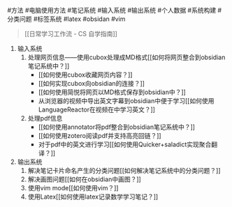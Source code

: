 #方法 #电脑使用方法 #笔记系统 #输入系统 #输出系统 #个人数据 #系统构建 #分类问题 #标签系统 #latex #obsidan #vim 

>[[日常学习工作流 - CS 自学指南]]

1. 输入系统
	1. 处理网页信息——使用cubox处理成MD格式[[如何将网页整合到obsidian笔记系统中？]]
		- [[如何使用cubox收藏网页内容？]]
		- [[如何实现cubox向obsidian的连接？]]
		- [[如何使用简悦将网页以MD格式保存到obsidian中？]]
		- 从浏览器的视频中导出英文字幕到obsidian中便于学习[[如何使用LanguageReactor在视频在中学习英文？]]
	2. 处理pdf信息
		- [[如何使用annotator将pdf整合到obsidian笔记系统中？]]
		- [[如何使用zotero阅读pdf并支持高亮回链？]]
		- 对于pdf中的英文进行学习[[如何使用Quicker+saladict实现聚合翻译？]]
2. 输出系统
	1. 解决笔记卡片命名产生的分类问题[[如何解决笔记系统中的分类问题？]]
	2. 解决画图问题[[如何在obsidian中画图？]]
	3. 使用vim mode[[如何使用vim？]]
	4. 使用Latex[[如何使用latex记录数学学习笔记？]]